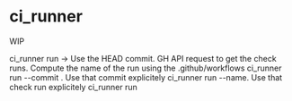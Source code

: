 # ci_runner
WIP

ci_runner run -> Use the HEAD commit. GH API request to get the check runs. Compute the name of the run using the .github/workflows
ci_runner run --commit <commit>. Use that commit explicitely
ci_runner run --name. Use that check run explicitely
ci_runner run
